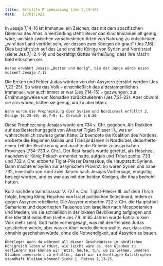 ```yaml
---
title:  Erfüllte Prophezeiung (Jes 7,14–16)
date:   17/01/2021
---
```


In Jesaja 7,14–16 ist Immanuel ein Zeichen, das mit dem spezifischen Dilemma des Ahas in Verbindung steht: Bevor das Kind Immanuel alt genug wäre, um sich zwischen verschiedenen Arten von Nahrung zu entscheiden, „wird das Land verödet sein, vor dessen zwei Königen dir graut“ (Jes 7,16). Dies bezieht sich auf das Land und die Könige von Syrien und Nordisrael (siehe Jes 7,1–2.4–9) und bekräftigt Gottes Verheißung, dass ihre Macht bald erloschen sei.

`Warum erwähnt Jesaja „Butter und Honig“, die der Junge würde essen müssen? Jesaja 7,15`

Die Ernten und Felder Judas würden von den Assyrern zerstört werden (Jes 7,23–25). So wäre das Volk – einschließlich des alttestamentlichen Immanuel, wer auch immer er war (Jes 7,14–15) – gezwungen, zur Ernährungsweise von Nomaden zurückzukehren (Jes 7,21–22). Aber obwohl sie arm wären, hätten sie genug, um zu überleben.

`Wann wurde die Prophezeiung über Syrien und Nordisrael erfüllt? 2. Könige 15,29–30; 16,7–9; 1. Chronik 5,6.26`

Diese Prophezeiung Jesajas wurde um 734 v. Chr. gegeben. Als Reaktion auf das Bestechungsgeld von Ahas tat Tiglat-Pileser III., was er wahrscheinlich sowieso getan hätte: Er beendete die Koalition des Nordens, eroberte die Regionen Galiläa und Transjordanien in Nordisrael, deportierte einen Teil der Bevölkerung und machte die Gebiete zu assyrischen Provinzen (734–733 v. Chr.). Der Rest Israels wurde gerettet, als Hoschea, nachdem er König Pekach ermordet hatte, aufgab und Tribut zahlte. 733 und 732 v. Chr. eroberte Tiglat-Pileser Damaskus, die Hauptstadt Syriens. Dann machte er Syrien zur assyrischen Provinz. So waren Syrien und Israel 732, innerhalb von rund zwei Jahren nach Jesajas Vorhersage, endgültig besiegt worden, und es war aus mit den beiden Königen, die Ahas bedroht hatten.

Kurz nachdem Salmanassar V. 727 v. Chr. Tiglat-Pileser III. auf dem Thron folgte, beging König Hoschea von Israel politischen Selbstmord, indem er gegen Assyrien rebellierte. Die Assyrer eroberten 722 v. Chr. die Hauptstadt Samariens und deportierten Tausende von Israeliten nach Mesopotamien und Medien, wo sie schließlich in der lokalen Bevölkerung aufgingen und ihre Identität einbüßten (siehe Jes 7,8: In 65 Jahren würde Ephraim kein Volk mehr sein). Gott hatte vorhergesagt, was mit den Feinden Judas geschehen würde, aber was er Ahas verdeutlichen wollte, war, dass dies ohnehin geschehen würde, ohne die Notwendigkeit, auf Assyrien zu bauen.

`Überlege: Wenn du während all dieser Geschehnisse im nördlichen Königreich leben würdest, wie leicht wäre es, den Glauben zu verlieren? Was können wir jetzt, heute, tun, um zu lernen, unseren Glauben unversehrt zu erhalten, damit wir in künftigen Katastrophen standhaft bleiben können? Siehe 1. Petrus 1,13–25.`